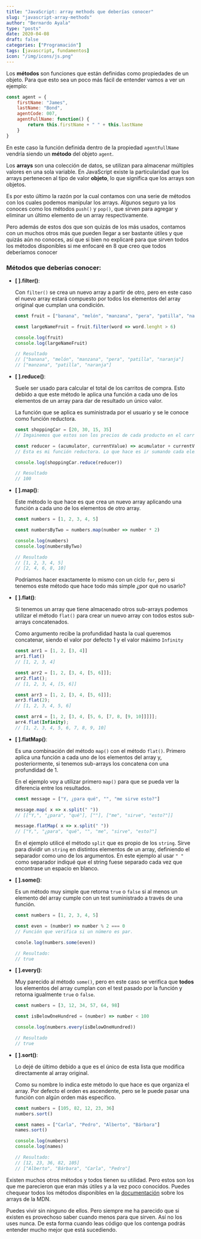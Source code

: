 ```yaml
---
title: "JavaScript: array methods que deberías conocer"
slug: "javascript-array-methods"
author: "Bernardo Ayala"
type: "posts"
date: 2020-04-08
draft: false
categories: ["Programación"]
tags: [javascript, fundamentos]
icon: "/img/icons/js.png"
---
```


Los **métodos** son funciones que están definidas como propiedades de un objeto. Para que esto sea un poco más fácil de entender vamos a ver un ejemplo:

```javascript
const agent = {
    firstName: "James",
    lastName: "Bond",
    agentCode: 007,
    agentFullName: function() {
        return this.firstName + " " + this.lastName
    }
}
```

En este caso la función definida dentro de la propiedad `agentFullName` vendría siendo un **método** del objeto `agent`.

Los **arrays** son una colección de datos, se utilizan para almacenar múltiples valores en una sola variable. En JavaScript existe la particularidad que los arrays pertenecen al tipo de valor **objeto**, lo que significa que los arrays son objetos.

Es por esto último la razón por la cual contamos con una serie de métodos con los cuales podemos manipular los arrays. Algunos seguro ya los conoces como los métodos `push()` y `pop()`, que sirven para agregar y eliminar un último elemento de un array respectivamente.

Pero además de estos dos que son quizás de los más usados, contamos con un muchos otros más que pueden llegar a ser bastante útiles y que quizás aún no conoces, así que si bien no explicaré para que sirven todos los métodos disponibles si me enfocaré en 8 que creo que todos deberíamos conocer

### Métodos que deberías conocer:

- **\[ \].filter()**:

  Con `filter()` se crea un nuevo array a partir de otro, pero en este caso el nuevo array estará compuesto por todos los elementos del array original que cumplan una condición.

  ```javascript
  const fruit = ["banana", "melón", "manzana", "pera", "patilla", "naranja"]
  
  const largeNameFruit = fruit.filter(word => word.lenght > 6)
  
  console.log(fruit)
  console.log(largeNameFruit)
  
  // Resultado
  // ["banana", "melón", "manzana", "pera", "patilla", "naranja"]
  // ["manzana", "patilla", "naranja"]
  ```

- **\[ \].reduce()**:

  Suele ser usado para calcular el total de los carritos de compra. Esto debido a que este método le aplica una función a cada uno de los elementos de un array para dar de resultado un único valor.

  La función que se aplica es suministrada por el usuario y se le conoce como función reductora.

  ```javascript
  const shoppingCar = [20, 30, 15, 35] 
  // Imgainemos que estos son los precios de cada producto en el carrito de compras.
  
  const reducer = (acumulator, currentValue) => acumulator + currentValue
  // Esta es mi función reductora. Lo que hace es ir sumando cada elemento del array guardando un acumulado del total.
  
  console.log(shoppingCar.reduce(reducer))
  
  // Resultado
  // 100
  ```

- **\[ \].map()**:

  Este método lo que hace es que crea un nuevo array aplicando una función a cada uno de los elementos de otro array.

  ```javascript
  const numbers = [1, 2, 3, 4, 5]
  
  const numbersByTwo = numbers.map(number => number * 2)
  
  console.log(numbers)
  console.log(numbersByTwo)
  
  // Resultado
  // [1, 2, 3, 4, 5]
  // [2, 4, 6, 8, 10]
  ```

  Podríamos hacer exactamente lo mismo con un ciclo `for`, pero si tenemos este método que hace todo más simple ¿por qué no usarlo?

- **\[ \].flat()**:

  Si tenemos un array que tiene almacenado otros sub-arrays podemos utilizar el método `flat()` para crear un nuevo array con todos estos sub-arrays concatenados.

  Como argumento recibe la profundidad hasta la cual queremos concatenar, siendo el valor por defecto 1 y el valor máximo `Infinity`

  ```javascript
  const arr1 = [1, 2, [3, 4]]
  arr1.flat()
  // [1, 2, 3, 4]
  
  const arr2 = [1, 2, [3, 4, [5, 6]]];
  arr2.flat();
  // [1, 2, 3, 4, [5, 6]]
  
  const arr3 = [1, 2, [3, 4, [5, 6]]];
  arr3.flat(2);
  // [1, 2, 3, 4, 5, 6]
  
  const arr4 = [1, 2, [3, 4, [5, 6, [7, 8, [9, 10]]]]];
  arr4.flat(Infinity);
  // [1, 2, 3, 4, 5, 6, 7, 8, 9, 10]
  ```

- **\[ \].flatMap()**:

  Es una combinación del método `map()` con el método `flat()`. Primero aplica una función a cada uno de los elementos del array y, posteriormente, si tenemos sub-arrays los concatena con una profundidad de 1.

  En el ejemplo voy a utilizar primero `map()` para que se pueda ver la diferencia entre los resultados.

  ```javascript
  const message = ["Y, ¿para qué", "", "me sirve esto?"]
  
  message.map( x => x.split(" "))
  // [["Y,", "¿para", "qué"], [""], ["me", "sirve", "esto?"]]
  
  message.flatMap( x => x.split(" "))
  // ["Y,", "¿para", "qué", "", "me", "sirve", "esto?"]
  ```

  En el ejemplo utilicé el método `split` que es propio de los `string`. Sirve para dividir un `string` en distintos elementos de un array, definiendo el separador como uno de los argumentos. En este ejemplo al usar `" "` como separador indiqué que el string fuese separado cada vez que encontrase un espacio en blanco.

- **\[ \].some()**:

  Es un método muy simple que retorna `true` o `false` si al menos un elemento del array cumple con un test suministrado a través de una función.

  ```javascript
  const numbers = [1, 2, 3, 4, 5]
  
  const even = (number) => number % 2 === 0
  // Función que verifica si un número es par.
  
  conole.log(numbers.some(even))
  
  // Resultado:
  // true
  ```

- **\[ \].every()**:

  Muy parecido al método  `some()`, pero en este caso se verifica que **todos** los elementos del array cumplan con el test pasado por la función y retorna igualmente `true` o `false`.

  ```javascript
  const numbers = [3, 12, 34, 57, 64, 98]
  
  const isBelowOneHundred = (number) => number < 100
  
  console.log(numbers.every(isBelowOneHundred))
  
  // Resultado
  // true
  ```

- **\[ \].sort()**:

  Lo dejé de último debido a que es el único de esta lista que modifica directamente al array original. 

  Como su nombre lo indica este método lo que hace es que organiza el array. Por defecto el orden es ascendente, pero se le puede pasar una función con algún orden más específico.

  ```javascript
  const numbers = [105, 82, 12, 23, 36]
  numbers.sort()
  
  const names = ["Carla", "Pedro", "Alberto", "Bárbara"]
  names.sort()
  
  console.log(numbers)
  console.log(names)
  
  // Resultado:
  // [12, 23, 36, 82, 105]
  // ["Alberto", "Bárbara", "Carla", "Pedro"]
  ```

Existen muchos otros métodos y todos tienen su utilidad. Pero estos son los que me parecieron que eran más útiles y a la vez poco conocidos. Puedes chequear todos los métodos disponibles en la [documentación](https://developer.mozilla.org/es/docs/Web/JavaScript/Referencia/Objetos_globales/Array) sobre los arrays de la MDN.

Puedes vivir sin ninguno de ellos. Pero siempre me ha parecido que si existen es provechoso saber cuando menos para que sirven. Así no los uses nunca. De esta forma cuando leas código que los contenga podrás entender mucho mejor que está sucediendo.